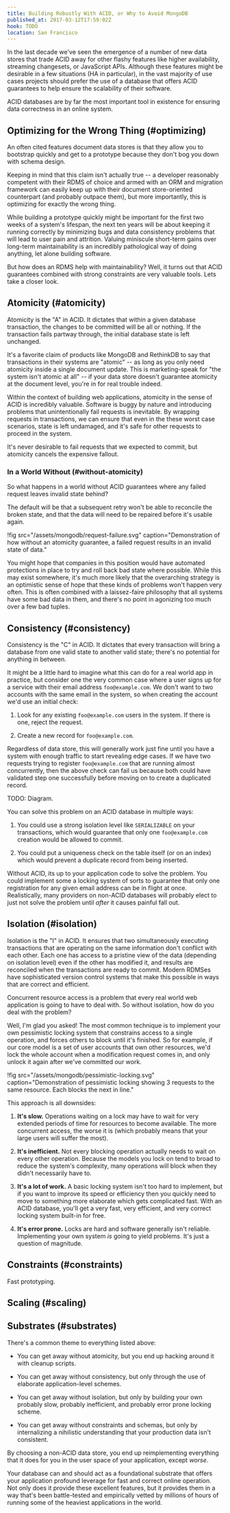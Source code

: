 ```yaml
---
title: Building Robustly With ACID, or Why to Avoid MongoDB
published_at: 2017-03-12T17:59:02Z
hook: TODO
location: San Francisco
---
```


In the last decade we've seen the emergence of a number of
new data stores that trade ACID away for other flashy
features like higher availability, streaming changesets, or
JavaScript APIs. Although these features might be desirable
in a few situations (HA in particular), in the vast
majority of use cases projects should prefer the use of a
database that offers ACID guarantees to help ensure the
scalability of their software.

ACID databases are by far the most important tool in
existence for ensuring data correctness in an online
system.

## Optimizing for the Wrong Thing (#optimizing)

An often cited features document data stores is that they
allow you to bootstrap quickly and get to a prototype
because they don't bog you down with schema design.

Keeping in mind that this claim isn't actually true -- a
developer reasonably competent with their RDMS of choice
and armed with an ORM and migration framework can easily
keep up with their document store-oriented counterpart (and
probably outpace them), but more importantly, this is
optimizing for exactly the wrong thing.

While building a prototype quickly might be important for
the first two weeks of a system's lifespan, the next ten
years will be about keeping it running correctly by
minimizing bugs and data consistency problems that will
lead to user pain and attrition. Valuing miniscule
short-term gains over long-term maintainability is an
incredibly pathological way of doing anything, let alone
building software.

But how does an RDMS help with maintainability? Well, it
turns out that ACID guarantees combined with strong
constraints are very valuable tools. Lets take a closer
look.

## Atomicity (#atomicity)

Atomicity is the "A" in ACID. It dictates that within a
given database transaction, the changes to be committed
will be all or nothing. If the transaction fails partway
through, the initial database state is left unchanged.

It's a favorite claim of products like MongoDB and
RethinkDB to say that transactions in their systems are
"atomic" -- as long as you only need atomicity inside a
single document update. This is marketing-speak for "the
system isn't atomic at all" -- if your data store doesn't
guarantee atomicity at the document level, you're in for
real trouble indeed.

Within the context of building web applications, atomicity
in the sense of ACID is incredibly valuable. Software is
buggy by nature and introducing problems that
unintentionally fail requests is inevitable. By wrapping
requests in transactions, we can ensure that even in the
these worst case scenarios, state is left undamaged, and
it's safe for other requests to proceed in the system.

It's never desirable to fail requests that we expected to
commit, but atomicity cancels the expensive fallout.

### In a World Without (#without-atomicity)

So what happens in a world without ACID guarantees where
any failed request leaves invalid state behind?

The default will be that a subsequent retry won't be able
to reconcile the broken state, and that the data will need
to be repaired before it's usable again.

!fig src="/assets/mongodb/request-failure.svg" caption="Demonstration of how without an atomicity guarantee, a failed request results in an invalid state of data."

You might hope that companies in this position would have
automated protections in place to try and roll back bad
state where possible. While this may exist somewhere, it's
much more likely that the overarching strategy is an
optimistic sense of hope that these kinds of problems won't
happen very often. This is often combined with a
laissez-faire philosophy that all systems have some bad
data in them, and there's no point in agonizing too much
over a few bad tuples.

## Consistency (#consistency)

Consistency is the "C" in ACID. It dictates that every
transaction will bring a database from one valid state to
another valid state; there's no potential for anything in
between.

It might be a little hard to imagine what this can do for a
real world app in practice, but consider one the very
common case where a user signs up for a service with their
email address `foo@example.com`. We don't want to two
accounts with the same email in the system, so when
creating the account we'd use an initial check:

1. Look for any existing `foo@example.com` users in the
   system. If there is one, reject the request.

2. Create a new record for `foo@example.com`.

Regardless of data store, this will generally work just
fine until you have a system with enough traffic to start
revealing edge cases. If we have two requests trying to
register `foo@example.com` that are running almost
concurrently, then the above check can fail us because both
could have validated step one successfully before moving on
to create a duplicated record.

TODO: Diagram.

You can solve this problem on an ACID database in multiple
ways:

1. You could use a strong isolation level like
   `SERIALIZABLE` on your transactions, which would
   guarantee that only one `foo@example.com` creation would
   be allowed to commit.

2. You could put a uniqueness check on the table itself (or
   on an index) which would prevent a duplicate record from
   being inserted.

Without ACID, its up to your application code to solve the
problem. You could implement some a locking system of sorts
to guarantee that only one registration for any given email
address can be in flight at once. Realistically, many
providers on non-ACID databases will probably elect to just
not solve the problem until _after_ it causes painful
fall out.

## Isolation (#isolation)

Isolation is the "I" in ACID. It ensures that two
simultaneously executing transactions that are operating on
the same information don't conflict with each other. Each
one has access to a pristine view of the data (depending on
isolation level) even if the other has modified it, and
results are reconciled when the transactions are ready to
commit. Modern RDMSes have sophisticated version control
systems that make this possible in ways that are correct
and efficient.

Concurrent resource access is a problem that every real
world web application is going to have to deal with. So
without isolation, how do you deal with the problem?

Well, I'm glad you asked! The most common technique is to
implement your own pessimistic locking system that
constrains access to a single operation, and forces others
to block until it's finished. So for example, if our core
model is a set of user accounts that own other resources,
we'd lock the whole account when a modification request
comes in, and only unlock it again after we've committed
our work.

!fig src="/assets/mongodb/pessimistic-locking.svg" caption="Demonstration of pessimistic locking showing 3 requests to the same resource. Each blocks the next in line."

This approach is all downsides:

1. **It's slow.** Operations waiting on a lock may have to
   wait for very extended periods of time for resources to
   become available. The more concurrent access, the worse
   it is (which probably means that your large users will
   suffer the most).

2. **It's inefficient.** Not every blocking operation
   actually needs to wait on every other operation. Because
   the models you lock on tend to broad to reduce the
   system's complexity, many operations will block when
   they didn't necessarily have to.

3. **It's a lot of work.** A basic locking system isn't too
   hard to implement, but if you want to improve its speed
   or efficiency then you quickly need to move to something
   more elaborate which gets complicated fast. With an ACID
   database, you'll get a very fast, very efficient, and
   very correct locking system built-in for free.

3. **It's error prone.** Locks are hard and software
   generally isn't reliable. Implementing your own system
   _is_ going to yield problems. It's just a question of
   magnitude.

## Constraints (#constraints)

Fast prototyping.

## Scaling (#scaling)

## Substrates (#substrates)

There's a common theme to everything listed above:

* You can get away without atomicity, but you end up
  hacking around it with cleanup scripts.

* You can get away without consistency, but only through
  the use of elaborate application-level schemes.

* You can get away without isolation, but only by building
  your own probably slow, probably inefficient, and
  probably error prone locking scheme.

* You can get away without constraints and schemas, but
  only by internalizing a nihilistic understanding that
  your production data isn't consistent.

By choosing a non-ACID data store, you end up
reimplementing everything that it does for you in the user
space of your application, except _worse_.

Your database can and should act as a foundational
substrate that offers your application profound leverage
for fast and correct online operation. Not only does it
provide these excellent features, but it provides them in
a way that's been battle-tested and empirically vetted by
millions of hours of running some of the heaviest
applications in the world.
